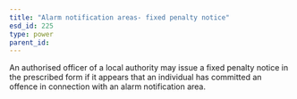 ```yaml
---
title: "Alarm notification areas- fixed penalty notice"
esd_id: 225
type: power
parent_id:  
---
```


An authorised officer of a local authority may issue a fixed penalty notice in the prescribed form if it appears that an individual has committed an offence in connection with an alarm notification area.

